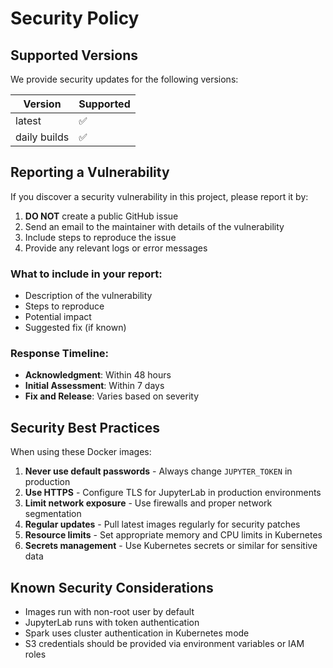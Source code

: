 # Security Policy

## Supported Versions

We provide security updates for the following versions:

| Version | Supported          |
| ------- | ------------------ |
| latest  | :white_check_mark: |
| daily builds | :white_check_mark: |

## Reporting a Vulnerability

If you discover a security vulnerability in this project, please report it by:

1. **DO NOT** create a public GitHub issue
2. Send an email to the maintainer with details of the vulnerability
3. Include steps to reproduce the issue
4. Provide any relevant logs or error messages

### What to include in your report:

- Description of the vulnerability
- Steps to reproduce
- Potential impact
- Suggested fix (if known)

### Response Timeline:

- **Acknowledgment**: Within 48 hours
- **Initial Assessment**: Within 7 days
- **Fix and Release**: Varies based on severity

## Security Best Practices

When using these Docker images:

1. **Never use default passwords** - Always change `JUPYTER_TOKEN` in production
2. **Use HTTPS** - Configure TLS for JupyterLab in production environments
3. **Limit network exposure** - Use firewalls and proper network segmentation
4. **Regular updates** - Pull latest images regularly for security patches
5. **Resource limits** - Set appropriate memory and CPU limits in Kubernetes
6. **Secrets management** - Use Kubernetes secrets or similar for sensitive data

## Known Security Considerations

- Images run with non-root user by default
- JupyterLab runs with token authentication
- Spark uses cluster authentication in Kubernetes mode
- S3 credentials should be provided via environment variables or IAM roles
